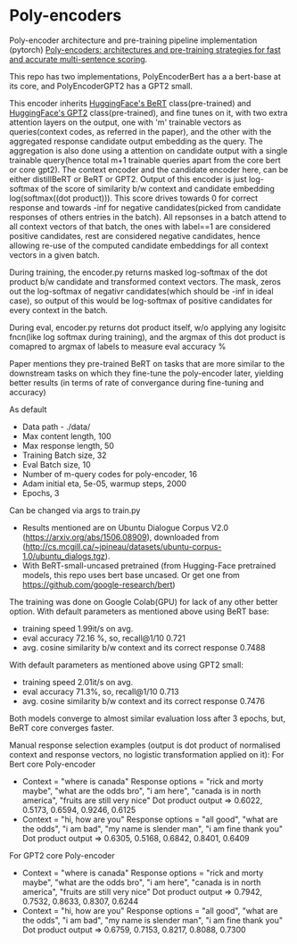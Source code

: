 # Poly-encoders
Poly-encoder architecture and pre-training pipeline implementation (pytorch) [Poly-encoders: architectures and pre-training
strategies for fast and accurate multi-sentence scoring](https://arxiv.org/pdf/1905.01969.pdf).

This repo has two implementations, PolyEncoderBert has a a bert-base at its core, and PolyEncoderGPT2 has a GPT2 small.

This encoder inherits [HuggingFace's BeRT](https://huggingface.co/transformers/model_doc/bert.html) class(pre-trained) and [HuggingFace's GPT2](https://huggingface.co/transformers/model_doc/gpt2.html) class(pre-trained), and fine tunes on it, with two extra attention layers on the output, one with 'm' trainable vectors as queries(context codes, as referred in  the paper), and the other with the aggregated response candidate output embedding as the query. The aggregation is also done using a attention on candidate output with a single trainable query(hence total m+1 trainable queries apart from the core bert or core gpt2). The context encoder and the candidate encoder here, can be either distillBeRT or BeRT or GPT2. Output of this encoder is just log-softmax of the score of similarity b/w context and candidate embedding log(softmax((dot product))). This score drives towards 0 for correct response and towards -inf for negative candidates(picked from candidate responses of others entries in the batch). All repsonses in a batch attend to all context vectors of that batch, the ones with label==1 are considered positive candidates, rest are considered negative candidates, hence allowing re-use of the computed candidate embeddings for all context vectors in a given batch.

During training, the encoder.py returns masked log-softmax of the dot product b/w candidate and transformed context vectors. The mask, zeros out the log-softmax of negativr candidates(which should be -inf in ideal case), so output of this would be log-softmax of positive candidates for every context in the batch.

During eval, encoder.py returns dot product itself, w/o applying any logisitc fncn(like log softmax during training), and the argmax of this dot product is comapred to argmax of labels to measure eval accuracy %

Paper mentions they pre-trained BeRT on tasks that are more similar to the downstream tasks on which they fine-tune the poly-encoder later, yielding better results (in terms of rate of convergance during fine-tuning and accuracy)

As default
- Data path - ./data/
- Max content length, 100
- Max response length, 50
- Training Batch size, 32
- Eval Batch size, 10
- Number of m-query codes for poly-encoder, 16
- Adam initial eta, 5e-05, warmup steps, 2000
- Epochs, 3

Can be changed via args to train.py


- Results mentioned are on Ubuntu Dialogue Corpus V2.0 (https://arxiv.org/abs/1506.08909), downloaded from (http://cs.mcgill.ca/~jpineau/datasets/ubuntu-corpus-1.0/ubuntu_dialogs.tgz).
- With BeRT-small-uncased pretrained (from Hugging-Face pretrained models, this repo uses bert base uncased. Or get one from https://github.com/google-research/bert)


The training was done on Google Colab(GPU) for lack of any other better option.
With default parameters as mentioned above using BeRT base:
- training speed 1.99it/s on avg.
- eval accuracy 72.16 %, so, recall@1/10 0.721
- avg. cosine similarity b/w context and its correct response 0.7488

With default parameters as mentioned above using GPT2 small:
- training speed 2.01it/s on avg.
- eval accuracy 71.3%, so, recall@1/10 0.713
- avg. cosine similarity b/w context and its correct response 0.7476

Both models converge to almost similar evaluation loss after 3 epochs, but, BeRT core converges faster.

Manual response selection examples (output is dot product of normalised context and response vectors, no logistic transformation applied on it):
For Bert core Poly-encoder
- Context = "where is canada"
  Response options = "rick and morty maybe", "what are the odds bro", "i am here", "canada is in north america", "fruits are still very nice"
  Dot product output => 0.6022, 0.5173, 0.6594, 0.9246, 0.6125
- Context = "hi, how are you"
  Response options = "all good", "what are the odds", "i am bad", "my name is slender man", "i am fine thank you"
  Dot product output => 0.6305, 0.5168, 0.6842, 0.8401, 0.6409
  
For GPT2 core Poly-encoder
- Context = "where is canada"
  Response options = "rick and morty maybe", "what are the odds bro", "i am here", "canada is in north america", "fruits are still very nice"
  Dot product output => 0.7942, 0.7532, 0.8633, 0.8307, 0.6244
- Context = "hi, how are you"
  Response options = "all good", "what are the odds", "i am bad", "my name is slender man", "i am fine thank you"
  Dot product output => 0.6759, 0.7153, 0.8217, 0.8088, 0.7300 
